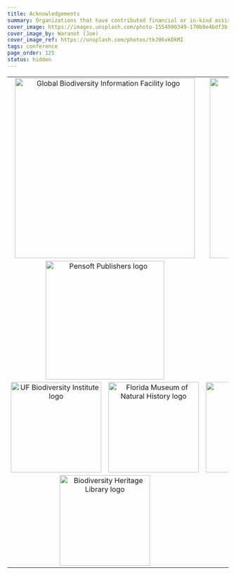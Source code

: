 ```yaml
---
title: Acknowledgements
summary: Organizations that have contributed financial or in-kind assistance to produce the conference are shown below.
cover_image: https://images.unsplash.com/photo-1554990349-170b9e4bdf3b
cover_image_by: Waranot (Joe)
cover_image_ref: https://unsplash.com/photos/tkJ06vkDkMI
tags: conference
page_order: 125
status: hidden
---
```



<table border="0">
<tbody>
<tr>
<td style="text-align: center; vertical-align: middle;" colspan="2"><a href="https://gbif.org"> <img src="https://static.tdwg.org/sponsors/gbif-2015.png" alt="Global Biodiversity Information Facility logo" width="410" height="" /> </a></td>
<td style="text-align: center; vertical-align: middle;" colspan="2"><a href="https://worldwildlife.org"> <img src="https://static.tdwg.org/sponsors/wwf-globalsci-sm.png" alt="Global Biodiversity Information Facility logo" width="410" height="" /> </a></td>
</tr>
<tr>
<td style="text-align: center; vertical-align: middle;" colspan="2"><a href="https://pensoft.net"> <img src="https://static.tdwg.org/sponsors/pensoft-logo.png" alt="Pensoft Publishers logo" width="270" height="" /> </a></td>
<td style="text-align: center; vertical-align: middle;" colspan="2"><a href="https://ala.org.au"> <img src="https://static.tdwg.org/sponsors/ala-logo-stacked-rgb-600.png" alt="Atlas of Living Australia logo" width="270" height="" /> </a></td>
</tr>
<tr>
<td style="text-align: center; vertical-align: middle;" colspan="1"><a href="https://biodiversity.research.ufl.edu/"> <img src="https://static.tdwg.org/sponsors/uf-biodiversity-institute.png" alt="UF Biodiversity Institute logo" width="206" height="" /> </a></td>
<td style="text-align: center; vertical-align: middle;" colspan="1"><a href="https://www.floridamuseum.ufl.edu/"> <img src="https://static.tdwg.org/sponsors/flmnh.png" alt="Florida Museum of Natural History logo" width="206" height="" /></a></td>
<td style="text-align: center; vertical-align: middle;" colspan="1"><a href="https://www.idigbio.org/"> <img src="https://static.tdwg.org/sponsors/idigbio_w799.png" alt="iDigBio logo" width="206" height="" /> </a></td>
<td style="text-align: center; vertical-align: middle;" colspan="1"><a href="https://biodiversity.research.ufl.edu/"> <img src="https://static.tdwg.org/sponsors/uf-biodiversity-institute.png" alt="UF Biodiversity Institute logo" width="206" height="" /> </a></td>
</tr>
<tr>
<td style="text-align: center; vertical-align: middle;" colspan="2"><a href="https://biodiversitylibrary.org"> <img src="https://static.tdwg.org/sponsors/bhl-combined-1024x329.png" alt="Biodiversity Heritage Library logo" width="206" height="" /> </a></td>
<td style="text-align: center; vertical-align: middle;" colspan="3"><a href="https://www.natural-solutions.eu/"> <img src="https://static.tdwg.org/sponsors/natural-solutions-logo-et-nom.png" alt="Natural Solutions logo" width="206" height="" /> </a></td>
</tr>
</tbody>
</table>
